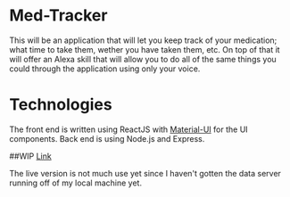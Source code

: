 # Med-Tracker

This will be an application that will let you keep track of your medication;
what time to take them, wether you have taken them, etc. On top of that it will 
offer an Alexa skill that will allow you to do all of the same things you could
through the application using only your voice.

# Technologies

The front end is written using ReactJS with [Material-UI](http://www.material-ui.com/#/) for the UI components. Back end is using Node.js and Express.

##WIP
[Link](http://www.nathanmundo.com/medtracker)

The live version is not much use yet since I haven't gotten the data server running off of my local machine yet.

